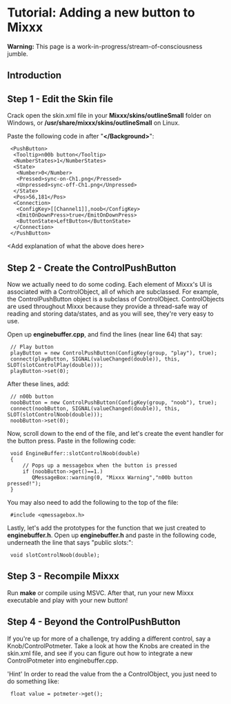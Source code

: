 # Tutorial: Adding a new button to Mixxx

**Warning:** This page is a work-in-progress/stream-of-consciousness
jumble.

## Introduction

## Step 1 - Edit the Skin file

Crack open the skin.xml file in your **Mixxx/skins/outlineSmall** folder
on Windows, or **/usr/share/mixxx/skins/outlineSmall** on Linux.

Paste the following code in after "**\</Background\>**":

``` 
 <PushButton>
  <Tooltip>n00b button</Tooltip>
  <NumberStates>1</NumberStates>
  <State>
   <Number>0</Number>
   <Pressed>sync-on-Ch1.png</Pressed>
   <Unpressed>sync-off-Ch1.png</Unpressed>
  </State>
  <Pos>56,181</Pos>
  <Connection>
   <ConfigKey>[[Channel1]],noob</ConfigKey>
   <EmitOnDownPress>true</EmitOnDownPress>
   <ButtonState>LeftButton</ButtonState>
  </Connection>
 </PushButton>
```

\<Add explanation of what the above does here\>

## Step 2 - Create the ControlPushButton

Now we actually need to do some coding. Each element of Mixxx's UI is
associated with a ControlObject, all of which are subclassed. For
example, the ControlPushButton object is a subclass of ControlObject.
ControlObjects are used throughout Mixxx because they provide a
thread-safe way of reading and storing data/states, and as you will see,
they're very easy to use.

Open up **enginebuffer.cpp**, and find the lines (near line 64) that
say:

``` 
 // Play button
 playButton = new ControlPushButton(ConfigKey(group, "play"), true);
 connect(playButton, SIGNAL(valueChanged(double)), this, SLOT(slotControlPlay(double)));
 playButton->set(0);
```

After these lines, add:

``` 
 // n00b button
 noobButton = new ControlPushButton(ConfigKey(group, "noob"), true);
 connect(noobButton, SIGNAL(valueChanged(double)), this, SLOT(slotControlNoob(double)));
 noobButton->set(0);
```

Now, scroll down to the end of the file, and let's create the event
handler for the button press. Paste in the following code:

``` 
 void EngineBuffer::slotControlNoob(double)
 {
     // Pops up a messagebox when the button is pressed
     if (noobButton->get()==1.)
        QMessageBox::warning(0, "Mixxx Warning","n00b button pressed!");
 }
```

You may also need to add the following to the top of the file:

``` 
 #include <qmessagebox.h>
```

Lastly, let's add the prototypes for the function that we just created
to **enginebuffer.h**. Open up **enginebuffer.h** and paste in the
following code, underneath the line that says "public slots:":

``` 
 void slotControlNoob(double);
```

## Step 3 - Recompile Mixxx

Run **make** or compile using MSVC. After that, run your new Mixxx
executable and play with your new button\!

## Step 4 - Beyond the ControlPushButton

If you're up for more of a challenge, try adding a different control,
say a Knob/ControlPotmeter. Take a look at how the Knobs are created in
the skin.xml file, and see if you can figure out how to integrate a new
ControlPotmeter into enginebuffer.cpp.

'Hint' In order to read the value from the a ControlObject, you just
need to do something like:

``` 
 float value = potmeter->get();
```
